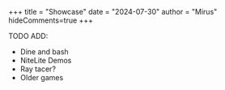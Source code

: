 +++
title = "Showcase"
date = "2024-07-30"
author = "Mirus"
hideComments=true
+++

TODO ADD:
- Dine and bash
- NiteLite Demos
- Ray tacer?
- Older games